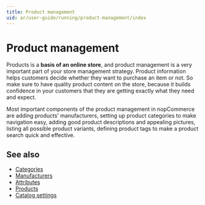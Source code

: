 ```yaml
---
title: Product management
uid: ar/user-guide/running/product-management/index
---
```


# Product management

Products is a **basis of an online store**, and product management is a very important part of your store management strategy. Product information helps customers decide whether they want to purchase an item or not. So make sure to have quality product content on the store, because it builds confidence in your customers that they are getting exactly what they need and expect.

Most important components of the product management in nopCommerce are adding products’ manufacturers, setting up product categories to make navigation easy, adding good product descriptions and appealing pictures, listing all possible product variants, defining product tags to make a product search quick and effective.

## See also

* [Categories](xref:ar/user-guide/running/product-management/categories)
* [Manufacturers](xref:ar/user-guide/running/product-management/manufacturers)
* [Attributes](xref:ar/user-guide/running/product-management/attributes/index)
* [Products](xref:ar/user-guide/running/product-management/products/index)
* [Catalog settings](xref:ar/user-guide/running/product-management/catalog-settings)